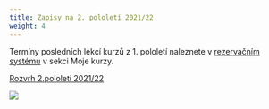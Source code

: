 ```yaml
---
title: Zapisy na 2. pololetí 2021/22
weight: 4
---
```

Termíny posledních lekcí kurzů z 1. pololetí naleznete v [rezervačním systému](https://vigvam.webooker.eu/) v sekci Moje kurzy.[](/assets/media-o-nas/rozvrh_21-22_ii_pol.pdf)[](https://www.brezanek.cz/assets/media-o-nas/rozvrh_21-22_ii_pol.pdf)

[ Rozvrh 2.pololetí 2021/22](https://www.brezanek.cz/assets/media-o-nas/rozvrh_21-22_ii_pol.pdf)

![](/images/uploads/vigvam_zapisy_2_pol_22-1-.jpg)